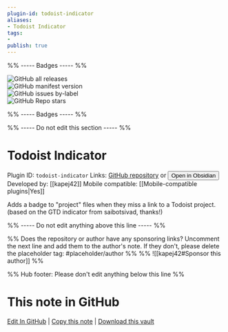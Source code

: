 ```yaml
---
plugin-id: todoist-indicator
aliases:
- Todoist Indicator
tags: 
- 
publish: true
---
```


%% ----- Badges ----- %%

![GitHub all releases](https://img.shields.io/github/downloads/kapej42/obsidian-todoist-indicator/total?color=573E7A&logo=github&style=for-the-badge)   
![GitHub manifest version](https://img.shields.io/github/manifest-json/v/kapej42/obsidian-todoist-indicator?color=573E7A&logo=github&style=for-the-badge)   
![GitHub issues by-label](https://img.shields.io/github/issues/kapej42/obsidian-todoist-indicator/help%20wanted?color=573E7A&logo=github&style=for-the-badge)   
![GitHub Repo stars](https://img.shields.io/github/stars/kapej42/obsidian-todoist-indicator?color=573E7A&logo=github&style=for-the-badge)

%% ----- Badges ----- %%

%% ----- Do not edit this section ----- %%

# Todoist Indicator

Plugin ID: `todoist-indicator`
Links: [GitHub repository](https://github.com/kapej42/obsidian-todoist-indicator) or [<button id=HH>Open in Obsidian</button>](obsidian://show-plugin?id=todoist-indicator)
Developed by: [[kapej42]]
Mobile compatible: [[Mobile-compatible plugins|Yes]]

Adds a badge to "project" files when they miss a link to a Todoist project. (based on the GTD indicator from saibotsivad, thanks!)

%% ----- Do not edit anything above this line ----- %% 

%% Does the repository or author have any sponsoring links? Uncomment the next line and add them to the author's note. If they don't, please delete the placeholder tag: #placeholder/author %%
%% ![[kapej42#Sponsor this author]] %%

%% Hub footer: Please don't edit anything below this line %%

# This note in GitHub

<span class="git-footer">[Edit In GitHub](https://github.dev/obsidian-community/obsidian-hub/blob/main/02%20-%20Community%20Expansions/02.05%20All%20Community%20Expansions/Plugins/todoist-indicator.md "git-hub-edit-note") | [Copy this note](https://raw.githubusercontent.com/obsidian-community/obsidian-hub/main/02%20-%20Community%20Expansions/02.05%20All%20Community%20Expansions/Plugins/todoist-indicator.md "git-hub-copy-note") | [Download this vault](https://github.com/obsidian-community/obsidian-hub/archive/refs/heads/main.zip "git-hub-download-vault") </span>
